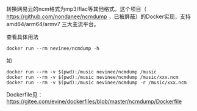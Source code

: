 转换网易云的ncm格式为mp3/flac等其他格式。这个项目（ https://github.com/nondanee/ncmdump ，已被屏蔽）的Docker实现，支持 amd64/arm64/armv7 三大主流平台。

查看具体用法

```
docker run --rm nevinee/ncmdump -h
```

如

```
docker run --rm -v $(pwd):/music nevinee/ncmdump /music
docker run --rm -v $(pwd):/music nevinee/ncmdump /music/xxx.ncm
docker run --rm -v $(pwd):/music nevinee/ncmdump -r /music/xxx.ncm
```

Dockerfile见：https://gitee.com/evine/dockerfiles/blob/master/ncmdump/Dockerfile